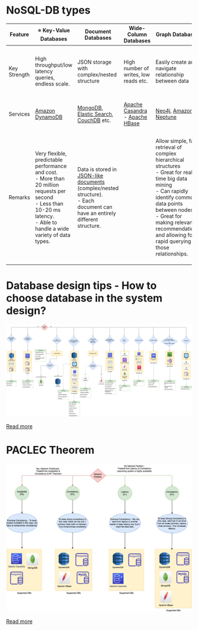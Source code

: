# NoSQL-DB types

| Feature      | :star: Key-Value Databases                                                                                                                                                            | Document Databases                                                                                                                                                        | Wide-Column Databases                                                                               | Graph Databases                                                                                                                                                                                                                                                               | [Time-Series DB](TimeSeriesDB)                                                                | [In-Memory](../In-Memory-Databases)                                                                                                                                                                                  | Ledger                                                                                                         |
|--------------|---------------------------------------------------------------------------------------------------------------------------------------------------------------------------------------|---------------------------------------------------------------------------------------------------------------------------------------------------------------------------|-----------------------------------------------------------------------------------------------------|-------------------------------------------------------------------------------------------------------------------------------------------------------------------------------------------------------------------------------------------------------------------------------|-----------------------------------------------------------------------------------------------|---------------------------------------------------------------------------------------------------------------------------------------------------------------------------------------------------------------|----------------------------------------------------------------------------------------------------------------|
| Key Strength | High throughput/low latency queries, endless scale.                                                                                                                                   | JSON storage with complex/nested structure                                                                                                                                | High number of writes, low reads etc.                                                               | Easily create and navigate relationship between data                                                                                                                                                                                                                          | Collect, store and process data sequenced by time.                                            | Query by key with microsecond latency                                                                                                                                                                         | Collect, Immutable and verifiable history of changes to app data.                                              |
| Services     | [Amazon DynamoDB](../../2_AWSServices/6_DatabaseServices/AmazonDynamoDB/Readme.md)                                                                                                    | [MongoDB](DocumentDB/MongoDB/Readme.md), [Elastic Search](../Search-Databases/ElasticSearch), [CouchDB](https://couchdb.apache.org) etc.                                             | [Apache Casandra](WideColumnDB/ApacheCasandra.md)<br/>- [Apache HBase](WideColumnDB/ApacheHBase.md) | [Neo4j](GraphDB/Neo4j.md), [Amazon Neptune](../../2_AWSServices/6_DatabaseServices/AmazonNeptune.md)                                                                                                                                                                          | [InfluxDB](TimeSeriesDB/InfluxDB.md), [Amazon Timestream](https://aws.amazon.com/timestream/) | [Redis](../In-Memory-Databases/Redis/Readme.md), [Amazon Elastic Cache](../../2_AWSServices/6_DatabaseServices/AmazonElasticCache/Readme.md)                                                                         | [Amazon Quantum Ledger Database (QLDB)](../../2_AWSServices/6_DatabaseServices/AmazonQuantumLedgerDatabase.md) |
| Remarks      | Very flexible, predictable performance and cost.<br/>- More than 20 million requests per second <br/>- Less than 10-20 ms latency.<br/>- Able to handle a wide variety of data types. | Data is stored in [JSON-like documents](https://aws.amazon.com/nosql/document/) (complex/nested structure).<br/>- Each document can have an entirely different structure. |                                                                                                     | Allow simple, fast retrieval of complex hierarchical structures<br/>- Great for real-time big data mining<br/>- Can rapidly identify common data points between nodes<br/>- Great for making relevant recommendations and allowing for rapid querying of those relationships. |                                                                                               | Support the most demanding applications requiring sub-millisecond response times<br/>- Great for caching, gaming, and session store<br/>- Adapt to changes in demands by scaling out and in without downtime. |                                                                                                                |

# Database design tips - How to choose database in the system design?

![](../DatabaseDesign.png)

[Read more](../Readme.md)

# PACLEC Theorem

![](../CAP&PACELCTheorems/PACELC_Diagram.drawio.png)

[Read more](../CAP&PACELCTheorems/Readme.md)